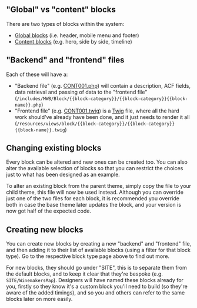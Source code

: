 
## "Global" vs "content" blocks
There are two types of blocks within the system:
- [Global blocks](/Blocks/Global-Blocks) (i.e. header, mobile menu and footer)
- [Content blocks](/Blocks/Content-Blocks) (e.g. hero, side by side, timeline)

## "Backend" and "frontend" files
Each of these will have a:
- "Backend file" (e.g. [CONT001.php](https://gitlab.com/visix/wordpress/themes/mwb-modules-base/-/blob/master/includes/MWB/Block/CONT/CONT001.php)) will contain a description, ACF fields, data retrieval and passing of data to the "frontend file" (`/includes/MWB/Block/{{block-category}}/{{block-category}}{{block-name}}.php`)
- "Frontend file" (e.g. [CONT001.twig](https://gitlab.com/visix/wordpress/themes/mwb-modules-base/-/blob/master/resources/views/block/CONT/CONT001.twig)) is a [Twig](https://twig.symfony.com/) file, where all the hard work should've already have been done, and it just needs to render it all (`/resources/views/block/{{block-category}}/{{block-category}}{{block-name}}.twig`)

## Changing existing blocks
Every block can be altered and new ones can be created too. You can also alter the available selection of blocks so that you can restrict the choices just to what has been designed as an example.

To alter an existing block from the parent theme, simply copy the file to your child theme, this file will now be used instead. Although you can override just one of the two files for each block, it is recommended you override both in case the base theme later updates the block, and your version is now got half of the expected code. 

## Creating new blocks
You can create new blocks by creating a new "backend" and "frontend" file, and then adding it to their list of available blocks (using a filter for that block type). Go to the respective block type page above to find out more.

For new blocks, they should go under "SITE", this is to separate them from the default blocks, and to keep it clear that they're bespoke (e.g. `SITE/WinemakersMap`). Designers will have named these blocks already for you, firstly so they know it's a custom block you'll need to build (so they're aware of the added timings), and so you and others can refer to the same blocks later on more easily.